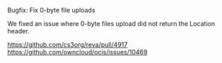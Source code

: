 Bugfix: Fix 0-byte file uploads

We fixed an issue where 0-byte files upload did not return the Location header.

https://github.com/cs3org/reva/pull/4917
https://github.com/owncloud/ocis/issues/10469
